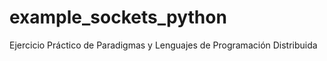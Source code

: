example_sockets_python
======================

Ejercicio  Práctico  de  Paradigmas  y  Lenguajes de Programación Distribuida
